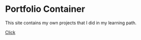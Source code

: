 # Portfolio Container

This site contains my own projects that I did in my learning path.  

[Click](https://corozb.github.io/cristianorozco.co/)

